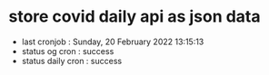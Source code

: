# store covid daily api as json data

- last cronjob : Sunday, 20 February 2022 13:15:13
- status og cron : success
- status daily cron : success
      
      